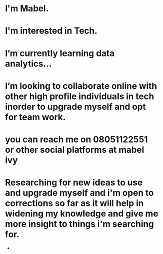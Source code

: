 # I'm Mabel.
# I'm interested in Tech.
# I’m currently learning data analytics...
# I’m looking to collaborate online with other high profile individuals in tech inorder to upgrade myself and opt for team work. 
# you can reach me on 08051122551 or other social platforms at mabel ivy
# Researching for new ideas to use and upgrade myself and i'm open to corrections so far as it will help in widening my knowledge and give me more insight to things i'm searching for.
- 
